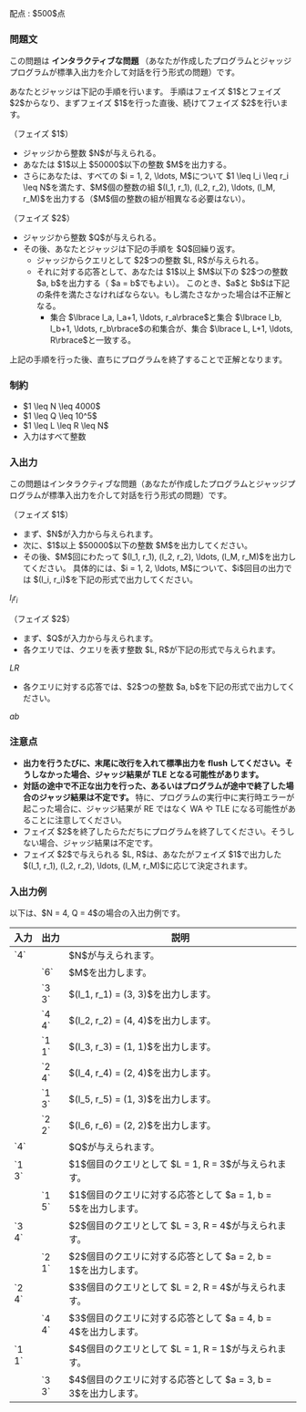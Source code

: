 
<div>

<span>

<span>

<p>
配点 : $500$点
</p>

<div>

<section>

### **問題文**

<p>
この問題は 
<strong>
インタラクティブな問題
</strong>
（あなたが作成したプログラムとジャッジプログラムが標準入出力を介して対話を行う形式の問題）です。
</p>

<p>
あなたとジャッジは下記の手順を行います。
手順はフェイズ $1$とフェイズ $2$からなり、まずフェイズ $1$を行った直後、続けてフェイズ $2$を行います。
</p>

<p>
（フェイズ $1$）
</p>

<ul>

<li>
ジャッジから整数 $N$が与えられる。
</li>

<li>
あなたは $1$以上 $50000$以下の整数 $M$を出力する。
</li>

<li>
さらにあなたは、すべての $i = 1, 2, \ldots, M$について $1 \leq l_i \leq r_i \leq N$を満たす、$M$個の整数の組 $(l_1, r_1), (l_2, r_2), \ldots, (l_M, r_M)$を出力する（$M$個の整数の組が相異なる必要はない）。
</li>

</ul>

<p>
（フェイズ $2$）
</p>

<ul>

<li>
ジャッジから整数 $Q$が与えられる。
</li>

<li>
その後、あなたとジャッジは下記の手順を $Q$回繰り返す。
<ul>

<li>
ジャッジからクエリとして $2$つの整数 $L, R$が与えられる。
</li>

<li>
それに対する応答として、あなたは $1$以上 $M$以下の $2$つの整数 $a, b$を出力する（ $a = b$でもよい）。
 このとき、$a$と $b$は下記の条件を満たさなければならない。もし満たさなかった場合は不正解となる。
<ul>

<li>
集合 $\lbrace l_a, l_a+1, \ldots, r_a\rbrace$と集合 $\lbrace l_b, l_b+1, \ldots, r_b\rbrace$の和集合が、集合 $\lbrace L, L+1, \ldots, R\rbrace$と一致する。
</li>

</ul>

</li>

</ul>

</li>

</ul>

<p>
上記の手順を行った後、直ちにプログラムを終了することで正解となります。
</p>

</section>

</div>

<div>

<section>

### **制約**

<ul>

<li>
$1 \leq N \leq 4000$
</li>

<li>
$1 \leq Q \leq 10^5$
</li>

<li>
$1 \leq L \leq R \leq N$
</li>

<li>
入力はすべて整数
</li>

</ul>

</section>

</div>

<div>

<section>

### **入出力**

<p>
この問題はインタラクティブな問題（あなたが作成したプログラムとジャッジプログラムが標準入出力を介して対話を行う形式の問題）です。
</p>

<p>
（フェイズ $1$）
</p>

<ul>

<li>
まず、$N$が入力から与えられます。
</li>

<li>
次に、$1$以上 $50000$以下の整数 $M$を出力してください。
</li>

<li>
その後、$M$回にわたって $(l_1, r_1), (l_2, r_2), \ldots, (l_M, r_M)$を出力してください。
具体的には、$i = 1, 2, \ldots, M$について、$i$回目の出力では $(l_i, r_i)$を下記の形式で出力してください。
</li>

</ul>

<div>

$l_i$$r_i$
</div>

<p>
（フェイズ $2$）
</p>

<ul>

<li>
まず、$Q$が入力から与えられます。
</li>

<li>
各クエリでは、クエリを表す整数 $L, R$が下記の形式で与えられます。
</li>

</ul>

<div>

$L$$R$
</div>

<ul>

<li>
各クエリに対する応答では、$2$つの整数 $a, b$を下記の形式で出力してください。
</li>

</ul>

<div>

$a$$b$
</div>

</section>

</div>

<div>

<section>

### **注意点**

<ul>

<li>

<span>

<strong>
出力を行うたびに、末尾に改行を入れて標準出力を flush してください。そうしなかった場合、ジャッジ結果が 
<span>
TLE
</span>
となる可能性があります。
</strong>

</span>

</li>

<li>

<strong>
対話の途中で不正な出力を行った、あるいはプログラムが途中で終了した場合のジャッジ結果は不定です。
</strong>
特に、プログラムの実行中に実行時エラーが起こった場合に、ジャッジ結果が 
<span>
RE
</span>
ではなく 
<span>
WA
</span>
や 
<span>
TLE
</span>
になる可能性があることに注意してください。
</li>

<li>
フェイズ $2$を終了したらただちにプログラムを終了してください。そうしない場合、ジャッジ結果は不定です。
</li>

<li>
フェイズ $2$で与えられる $L, R$は、あなたがフェイズ $1$で出力した $(l_1, r_1), (l_2, r_2), \ldots, (l_M, r_M)$に応じて決定されます。
</li>

</ul>

</section>

</div>

<div>

<section>

### **入出力例**

<p>
以下は、$N = 4, Q = 4$の場合の入出力例です。
</p>

<table>

<thead>

<tr>

<th>
入力
</th>

<th>
出力
</th>

<th>
説明
</th>

</tr>

</thead>

<tbody>

<tr>

<td>
`4`
</td>

<td>

</td>

<td>
$N$が与えられます。
</td>

</tr>

<tr>

<td>

</td>

<td>
`6`
</td>

<td>
$M$を出力します。
</td>

</tr>

<tr>

<td>

</td>

<td>
`3 3`
</td>

<td>
$(l_1, r_1) = (3, 3)$を出力します。
</td>

</tr>

<tr>

</tr>

<tr>

<td>

</td>

<td>
`4 4`
</td>

<td>
$(l_2, r_2) = (4, 4)$を出力します。
</td>

</tr>

<tr>

</tr>

<tr>

<td>

</td>

<td>
`1 1`
</td>

<td>
$(l_3, r_3) = (1, 1)$を出力します。
</td>

</tr>

<tr>

</tr>

<tr>

<td>

</td>

<td>
`2 4`
</td>

<td>
$(l_4, r_4) = (2, 4)$を出力します。
</td>

</tr>

<tr>

</tr>

<tr>

<td>

</td>

<td>
`1 3`
</td>

<td>
$(l_5, r_5) = (1, 3)$を出力します。
</td>

</tr>

<tr>

</tr>

<tr>

<td>

</td>

<td>
`2 2`
</td>

<td>
$(l_6, r_6) = (2, 2)$を出力します。
</td>

</tr>

<tr>

</tr>

<tr>

<td>
`4`
</td>

<td>

</td>

<td>
$Q$が与えられます。
</td>

</tr>

<tr>

<td>
`1 3`
</td>

<td>

</td>

<td>
$1$個目のクエリとして $L = 1, R = 3$が与えられます。
</td>

</tr>

<tr>

<td>

</td>

<td>
`1 5`
</td>

<td>
$1$個目のクエリに対する応答として $a = 1, b = 5$を出力します。
</td>

</tr>

<tr>

</tr>

<tr>

<td>
`3 4`
</td>

<td>

</td>

<td>
$2$個目のクエリとして $L = 3, R = 4$が与えられます。
</td>

</tr>

<tr>

<td>

</td>

<td>
`2 1`
</td>

<td>
$2$個目のクエリに対する応答として $a = 2, b = 1$を出力します。
</td>

</tr>

<tr>

</tr>

<tr>

<td>
`2 4`
</td>

<td>

</td>

<td>
$3$個目のクエリとして $L = 2, R = 4$が与えられます。
</td>

</tr>

<tr>

<td>

</td>

<td>
`4 4`
</td>

<td>
$3$個目のクエリに対する応答として $a = 4, b = 4$を出力します。
</td>

</tr>

<tr>

</tr>

<tr>

<td>
`1 1`
</td>

<td>

</td>

<td>
$4$個目のクエリとして $L = 1, R = 1$が与えられます。
</td>

</tr>

<tr>

<td>

</td>

<td>
`3 3`
</td>

<td>
$4$個目のクエリに対する応答として $a = 3, b = 3$を出力します。
</td>

</tr>

<tr>

</tr>

</tbody>

</table>

</section>

</div>

</span>

</span>

</div>
